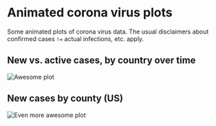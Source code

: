 # Animated corona virus plots
Some animated plots of corona virus data. The usual disclaimers about confirmed cases `!=` actual infections, etc. apply.

## New vs. active cases, by country over time
![Awesome plot](casesbycountry.gif)

## New cases by county (US)
![Even more awesome plot](uscountycases.gif)
